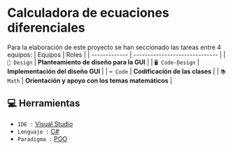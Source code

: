 Calculadora de ecuaciones diferenciales
=============
Para la elaboración de este proyecto se han seccionado las tareas entre 4 equipos:
| Equipos | Roles                   |
| ------------- | ------------------------------ |
| `🎨 Design`   | **Planteamiento de diseño para la GUI**     |
| `🖥️ Code-Design`   | **Implementación del diseño GUI**     |
| `⌨️ Code`      | **Codificación de las clases**       |
| `📚 Math`   | **Orientación y apoyo con los temas matemáticos**     |

## 💻 Herramientas
- `IDE :` [Visual Studio](https://learn.microsoft.com/en-us/visualstudio/windows/?view=vs-2022)
- `Lenguaje :` [C#](https://learn.microsoft.com/en-us/dotnet/csharp/)
- `Paradigma :` [POO](https://ferestrepoca.github.io/paradigmas-de-programacion/poo/poo_teoria/index.html)
